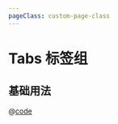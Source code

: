 ```yaml
---
pageClass: custom-page-class
---
```



# Tabs 标签组

## 基础用法

<Tab-Base/>

@[code](../.vuepress/components/Tab/Base.vue)
